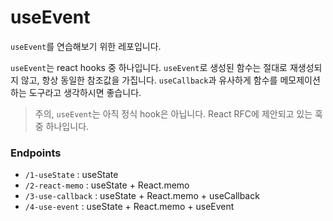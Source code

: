 # useEvent

`useEvent`를 연습해보기 위한 레포입니다.

`useEvent`는 react hooks 중 하나입니다. `useEvent`로 생성된 함수는 절대로 재생성되지 않고, 항상 동일한 참조값을 가집니다. `useCallback`과 유사하게 함수를 메모제이션 하는 도구라고 생각하시면 좋습니다.

> 주의, `useEvent`는 아직 정식 hook은 아닙니다. React RFC에 제안되고 있는 훅 중 하나입니다.

### Endpoints

- `/1-useState` : useState
- `/2-react-memo` : useState + React.memo
- `/3-use-callback` : useState + React.memo + useCallback
- `/4-use-event` : useState + React.memo + useEvent
